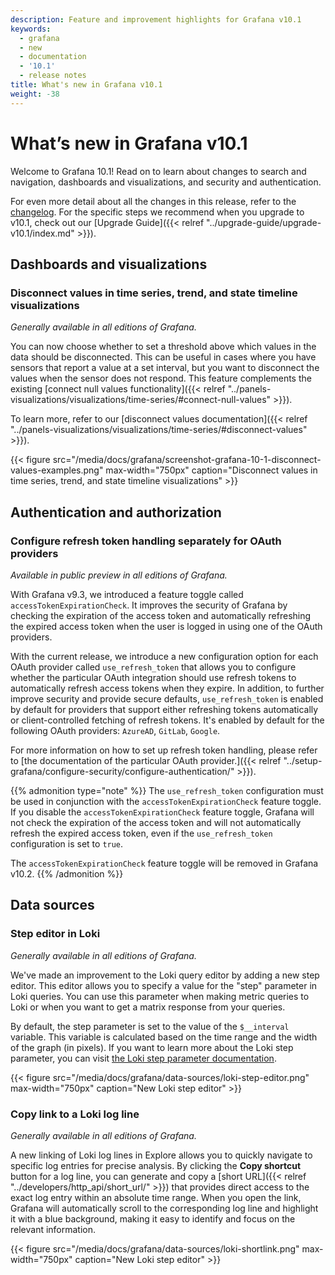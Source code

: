```yaml
---
description: Feature and improvement highlights for Grafana v10.1
keywords:
  - grafana
  - new
  - documentation
  - '10.1'
  - release notes
title: What's new in Grafana v10.1
weight: -38
---
```


# What’s new in Grafana v10.1

Welcome to Grafana 10.1! Read on to learn about changes to search and navigation, dashboards and visualizations, and security and authentication.

For even more detail about all the changes in this release, refer to the [changelog](https://github.com/grafana/grafana/blob/master/CHANGELOG.md). For the specific steps we recommend when you upgrade to v10.1, check out our [Upgrade Guide]({{< relref "../upgrade-guide/upgrade-v10.1/index.md" >}}).

<!-- Template below
## Feature
<!-- Name of contributor -->
<!-- [Generally available | Available in private/public preview | Experimental] in Grafana [Open Source, Enterprise, Cloud Free, Cloud Pro, Cloud Advanced]
Description. Include an overview of the feature and problem it solves, and where to learn more (like a link to the docs).
{{% admonition type="note" %}}
You must use relative references when linking to docs within the Grafana repo. Please do not use absolute URLs. For more information about relrefs, refer to [Links and references](/docs/writers-toolkit/writing-guide/references/).
{{% /admonition %}}
-->

## Dashboards and visualizations

### Disconnect values in time series, trend, and state timeline visualizations

_Generally available in all editions of Grafana._

<!-- Nathan Marrs -->

You can now choose whether to set a threshold above which values in the data should be disconnected. This can be useful in cases where you have sensors that report a value at a set interval, but you want to disconnect the values when the sensor does not respond. This feature complements the existing [connect null values functionality]({{< relref "../panels-visualizations/visualizations/time-series/#connect-null-values" >}}).

To learn more, refer to our [disconnect values documentation]({{< relref "../panels-visualizations/visualizations/time-series/#disconnect-values" >}}).

{{< figure src="/media/docs/grafana/screenshot-grafana-10-1-disconnect-values-examples.png" max-width="750px" caption="Disconnect values in time series, trend, and state timeline visualizations" >}}

## Authentication and authorization

### Configure refresh token handling separately for OAuth providers

<!-- Mihaly Gyongyosi -->

_Available in public preview in all editions of Grafana._

With Grafana v9.3, we introduced a feature toggle called `accessTokenExpirationCheck`. It improves the security of Grafana by checking the expiration of the access token and automatically refreshing the expired access token when the user is logged in using one of the OAuth providers.

With the current release, we introduce a new configuration option for each OAuth provider called `use_refresh_token` that allows you to configure whether the particular OAuth integration should use refresh tokens to automatically refresh access tokens when they expire. In addition, to further improve security and provide secure defaults, `use_refresh_token` is enabled by default for providers that support either refreshing tokens automatically or client-controlled fetching of refresh tokens. It's enabled by default for the following OAuth providers: `AzureAD`, `GitLab`, `Google`.

For more information on how to set up refresh token handling, please refer to [the documentation of the particular OAuth provider.]({{< relref "../setup-grafana/configure-security/configure-authentication/" >}}).

{{% admonition type="note" %}}
The `use_refresh_token` configuration must be used in conjunction with the `accessTokenExpirationCheck` feature toggle. If you disable the `accessTokenExpirationCheck` feature toggle, Grafana will not check the expiration of the access token and will not automatically refresh the expired access token, even if the `use_refresh_token` configuration is set to `true`.

The `accessTokenExpirationCheck` feature toggle will be removed in Grafana v10.2.
{{% /admonition %}}

## Data sources

### Step editor in Loki

<!-- Ivana Huckova -->

_Generally available in all editions of Grafana._

We've made an improvement to the Loki query editor by adding a new step editor. This editor allows you to specify a value for the "step" parameter in Loki queries. You can use this parameter when making metric queries to Loki or when you want to get a matrix response from your queries.

By default, the step parameter is set to the value of the `$__interval` variable. This variable is calculated based on the time range and the width of the graph (in pixels). If you want to learn more about the Loki step parameter, you can visit [the Loki step parameter documentation](<(https://grafana.com/docs/loki/latest/api/#step-versus-interval)>).

{{< figure src="/media/docs/grafana/data-sources/loki-step-editor.png" max-width="750px" caption="New Loki step editor" >}}

### Copy link to a Loki log line

<!-- Sven Grossmann -->

_Generally available in all editions of Grafana._

A new linking of Loki log lines in Explore allows you to quickly navigate to specific log entries for precise analysis. By clicking the **Copy shortcut** button for a log line, you can generate and copy a [short URL]({{< relref "../developers/http_api/short_url/" >}}) that provides direct access to the exact log entry within an absolute time range. When you open the link, Grafana will automatically scroll to the corresponding log line and highlight it with a blue background, making it easy to identify and focus on the relevant information.

{{< figure src="/media/docs/grafana/data-sources/loki-shortlink.png" max-width="750px" caption="New Loki step editor" >}}
